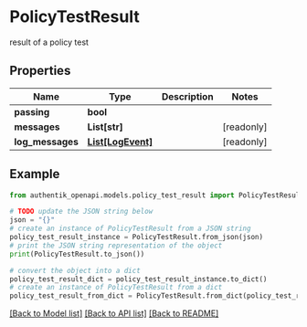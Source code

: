 # PolicyTestResult

result of a policy test

## Properties

Name | Type | Description | Notes
------------ | ------------- | ------------- | -------------
**passing** | **bool** |  | 
**messages** | **List[str]** |  | [readonly] 
**log_messages** | [**List[LogEvent]**](LogEvent.md) |  | [readonly] 

## Example

```python
from authentik_openapi.models.policy_test_result import PolicyTestResult

# TODO update the JSON string below
json = "{}"
# create an instance of PolicyTestResult from a JSON string
policy_test_result_instance = PolicyTestResult.from_json(json)
# print the JSON string representation of the object
print(PolicyTestResult.to_json())

# convert the object into a dict
policy_test_result_dict = policy_test_result_instance.to_dict()
# create an instance of PolicyTestResult from a dict
policy_test_result_from_dict = PolicyTestResult.from_dict(policy_test_result_dict)
```
[[Back to Model list]](../README.md#documentation-for-models) [[Back to API list]](../README.md#documentation-for-api-endpoints) [[Back to README]](../README.md)


